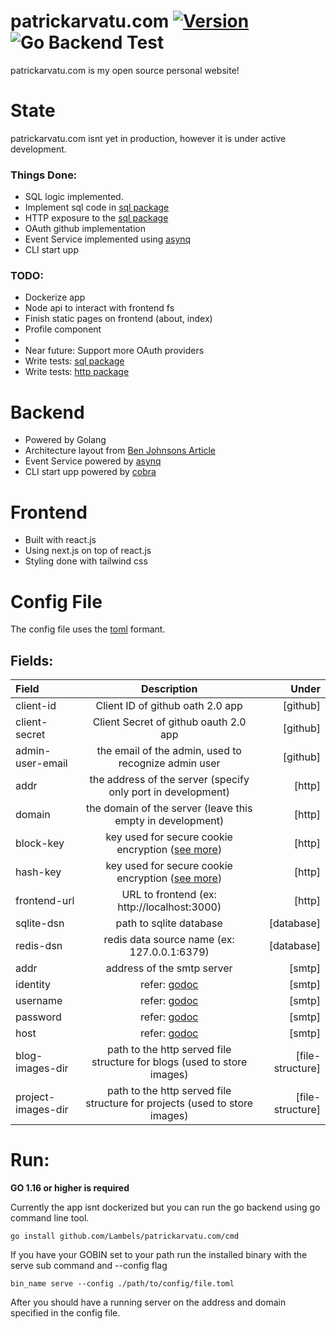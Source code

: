 # patrickarvatu.com [![Version](https://img.shields.io/badge/goversion-1.17.x-blue.svg)](https://golang.org) ![Go Backend Test](https://github.com/Lambels/patrickarvatu.com/workflows/Go%20Test%20&%20Build/badge.svg)
patrickarvatu.com is my open source personal website!

# State
patrickarvatu.com isnt yet in production, however it is under active development.

### Things Done:
- SQL logic implemented.
- Implement sql code in [sql package](https://github.com/Lambels/patrickarvatu.com/tree/master/sqlite)
- HTTP exposure to the [sql package](https://github.com/Lambels/patrickarvatu.com/tree/master/sqlite)
- OAuth github implementation
- Event Service implemented using [asynq](https://github.com/hibiken/asynq)
- CLI start upp

### TODO:
- Dockerize app
- Node api to interact with frontend fs
- Finish static pages on frontend (about, index)
- Profile component
- 
- Near future: Support more OAuth providers
- Write tests: [sql package](https://github.com/Lambels/patrickarvatu.com/tree/master/sqlite)
- Write tests: [http package](https://github.com/Lambels/patrickarvatu.com/tree/master/http)

# Backend
- Powered by Golang
- Architecture layout from [Ben Johnsons Article](https://github.com/benbjohnson/wtf)
- Event Service powered by [asynq](https://github.com/hibiken/asynq)
- CLI start upp powered by [cobra](https://github.com/spf13/cobra)

# Frontend
- Built with react.js
- Using next.js on top of react.js
- Styling done with tailwind css

# Config File
The config file uses the [toml](https://github.com/toml-lang/toml) formant.
## Fields:
| Field      | Description | Under          |
| :---        |    :----:   |          ---: |
| client-id | Client ID of github oath 2.0 app | [github] |
| client-secret | Client Secret of github oauth 2.0 app | [github] |
| admin-user-email | the email of the admin, used to recognize admin user | [github]
| addr | the address of the server (specify only port in development) | [http]
| domain | the domain of the server (leave this empty in development) | [http]
| block-key | key used for secure cookie encryption ([see more](https://github.com/gorilla/securecookie#examples)) | [http]
| hash-key | key used for secure cookie encryption ([see more](https://github.com/gorilla/securecookie#examples)) | [http]
| frontend-url | URL to frontend (ex: http://localhost:3000) | [http]
| sqlite-dsn | path to sqlite database | [database]
| redis-dsn | redis data source name (ex: 127.0.0.1:6379) | [database]
| addr | address of the smtp server | [smtp]
| identity | refer: [godoc](https://pkg.go.dev/net/smtp#PlainAuth) | [smtp]
| username | refer: [godoc](https://pkg.go.dev/net/smtp#PlainAuth) | [smtp]
| password | refer: [godoc](https://pkg.go.dev/net/smtp#PlainAuth) | [smtp]
| host | refer: [godoc](https://pkg.go.dev/net/smtp#PlainAuth) | [smtp]
| blog-images-dir | path to the http served file structure for blogs (used to store images) | [file-structure]
| project-images-dir | path to the http served file structure for projects (used to store images) | [file-structure]


# Run:
**GO 1.16 or higher is required**

Currently the app isnt dockerized but you can run the go backend using go command line tool.
```
go install github.com/Lambels/patrickarvatu.com/cmd
```
If you have your GOBIN set to your path run the installed binary with the serve sub command and --config flag
```
bin_name serve --config ./path/to/config/file.toml
```
After you should have a running server on the address and domain specified in the config file.